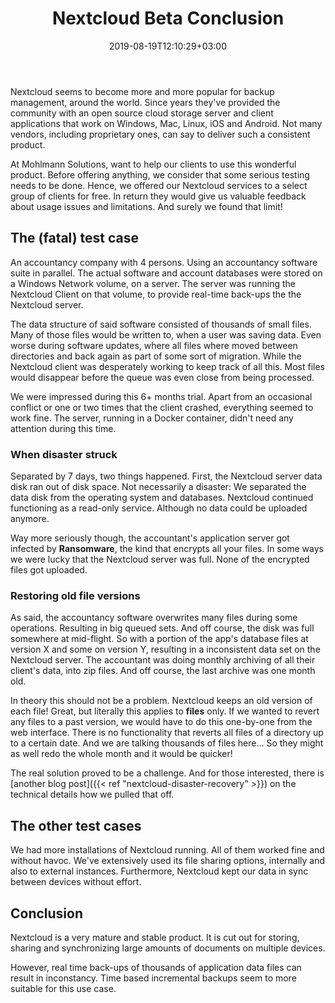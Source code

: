 ﻿---
title: "Nextcloud Beta Conclusion"
date: 2019-08-19T12:10:29+03:00
draft: true
image: "/img/blog/nextcloud-logo-background.png"
---
Nextcloud seems to become more and more popular for backup management, around the world. Since years they've provided the community with an open source cloud storage server and client applications that work on Windows, Mac, Linux, iOS and Android. Not many vendors, including proprietary ones, can say to deliver such a consistent product.
<!--more-->

At Mohlmann Solutions, want to help our clients to use this wonderful product. Before offering anything, we consider that some serious testing needs to be done. Hence, we offered our Nextcloud services to a select group of clients for free. In return they would give us valuable feedback about usage issues and limitations. And surely we found that limit!

## The (fatal) test case

An accountancy company with 4 persons. Using an accountancy software suite in parallel. The actual software and account databases were stored on a Windows Network volume, on a server. The server was running the Nextcloud Client on that volume, to provide real-time back-ups the the Nextcloud server.

The data structure of said software consisted of thousands of small files. Many of those files would be written to, when a user was saving data. Even worse during software updates, where all files where moved between directories and back again as part of some sort of migration. While the Nextcloud client was desperately working to keep track of all this. Most files would disappear before the queue was even close from being processed.

We were impressed during this 6+ months trial. Apart from an occasional conflict or one or two times that the client crashed, everything seemed to work fine. The server, running in a Docker container, didn't need any attention during this time.

### When disaster struck

Separated by 7 days, two things happened. First, the Nextcloud server data disk ran out of disk space. Not necessarily a disaster: We separated the data disk from the operating system and databases. Nextcloud continued functioning as a read-only service. Although no data could be uploaded anymore.

Way more seriously though, the accountant's application server got infected by **Ransomware**, the kind that encrypts all your files. In some ways we were lucky that the Nextcloud server was full. None of the encrypted files got uploaded.

### Restoring old file versions

As said, the accountancy software overwrites many files during some operations. Resulting in big queued sets. And off course, the disk was full somewhere at mid-flight. So with a portion of the app's database files at version X and some on version Y, resulting in a inconsistent data set on the Nextcloud server. The accountant was doing monthly archiving of all their client's data, into zip files. And off course, the last archive was one month old.

In theory this should not be a problem. Nextcloud keeps an old version of each file! Great, but literally this applies to **files** only. If we wanted to revert any files to a past version, we would have to do this one-by-one from the web interface. There is no functionality that reverts all files of a directory up to a certain date. And we are talking thousands of files here... So they might as well redo the whole month and it would be quicker!

The real solution proved to be a challenge. And for those interested, there is [another blog post]({{< ref "nextcloud-disaster-recovery" >}}) on the technical details how we pulled that off.

## The other test cases

We had more installations of Nextcloud running. All of them worked fine and without havoc. We've extensively used its file sharing options, internally and also to external instances. Furthermore, Nextcloud kept our data in sync between devices without effort.

## Conclusion

Nextcloud is a very mature and stable product. It is cut out for storing, sharing and synchronizing large amounts of documents on multiple devices.

However, real time back-ups of thousands of application data files can result in inconstancy. Time based incremental backups seem to more suitable for this use case.
